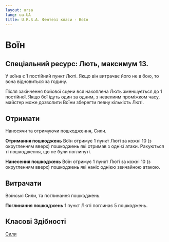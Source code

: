 ```yaml
---
layout: ursa
lang: ua-UA
title: U.R.S.A. Фентезі класи - Воїн
---
```


<div id="nav-placeholder"></div>
<script>
$(function(){
  $("#nav-placeholder").load("/ursa_doc/navbar.html");
});
</script>

# **Воїн**

## **Спеціальний ресурс: Лють, максимум 13.**

У воїна є 1 постійний пункт Люті. Якщо він витрачає його не в бою, то
вона відновиться за годину.

Після закінчення бойової сцени вся накоплена Лють зменшується до 1
постійної. Якщо бої ідуть один за одним, з невелиим проміжком часу,
майстер може дозволити Воїни зберегти певну кількість Люті.

## **Отримати**

Наносячи та отримуючи пошкодження, Сили.

**Отримання пошкоджень** Воїн отримує 1 пункт Люті за кожні 10 (з
округленням вверх) пошкоджень які отримав з однієї атаки. Рахуються ті
пошкодження, що не були поглинуті.

**Нанесення пошкоджень** Воїн отримує 1 пункт Люті за кожні 10 (з
округленням вверх) пошкоджень які наніс однією звичайною атакою.

## **Витрачати**

Воїнські Сили, та поглинання пошкоджень.

**Поглинання пошкоджень** 1 пункт Люті поглинає 5 пошкоджень.

## **Класові Здібності**

[Сили](/ursa_doc/fantasy/common/powers.html)
